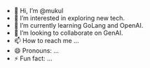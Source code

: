 - 👋 Hi, I’m @mukul
- 👀 I’m interested in exploring new tech.
- 🌱 I’m currently learning GoLang and OpenAI.
- 💞️ I’m looking to collaborate on GenAI.
- 📫 How to reach me ...
- 😄 Pronouns: ...
- ⚡ Fun fact: ...

<!---
mukulatmeesho/mukulatmeesho is a ✨ special ✨ repository because its `README.md` (this file) appears on your GitHub profile.
You can click the Preview link to take a look at your changes.
--->

